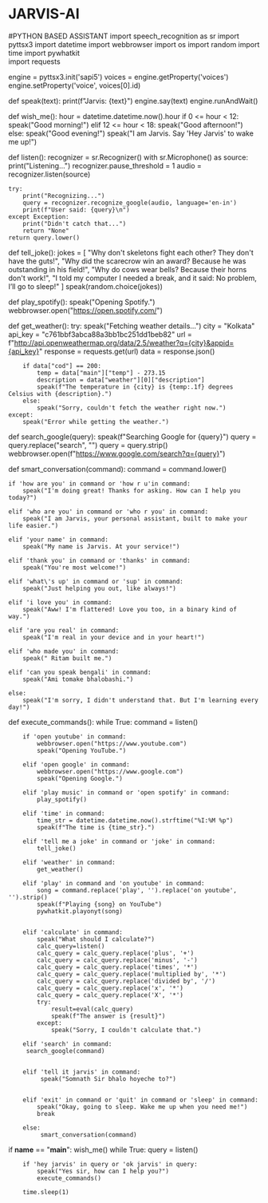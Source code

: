 # JARVIS-AI 
#PYTHON BASED ASSISTANT 
import speech_recognition as sr
import pyttsx3
import datetime
import webbrowser
import os
import random
import time
import pywhatkit  
import requests 

engine = pyttsx3.init('sapi5')
voices = engine.getProperty('voices')
engine.setProperty('voice', voices[0].id)   

def speak(text):
    print(f"Jarvis: {text}")
    engine.say(text)
    engine.runAndWait()

def wish_me():
    hour = datetime.datetime.now().hour
    if 0 <= hour < 12:
        speak("Good morning!")
    elif 12 <= hour < 18:
        speak("Good afternoon!")
    else:
        speak("Good evening!")
    speak("I am Jarvis. Say 'Hey Jarvis' to wake me up!")

def listen():
    recognizer = sr.Recognizer()
    with sr.Microphone() as source:
        print("Listening...")
        recognizer.pause_threshold = 1
        audio = recognizer.listen(source)

    try:
        print("Recognizing...")
        query = recognizer.recognize_google(audio, language='en-in')
        print(f"User said: {query}\n")
    except Exception:
        print("Didn't catch that...")
        return "None"
    return query.lower()

def tell_joke():
    jokes = [
        "Why don't skeletons fight each other? They don't have the guts!",
        "Why did the scarecrow win an award? Because he was outstanding in his field!",
        "Why do cows wear bells? Because their horns don't work!",
        "I told my computer I needed a break, and it said: No problem, I’ll go to sleep!"
    ]
    speak(random.choice(jokes))

def play_spotify():
    speak("Opening Spotify.")
    webbrowser.open("https://open.spotify.com/")

def get_weather():
    try:
        speak("Fetching weather details...")
        city = "Kolkata"  
        api_key = "c761bbf3abca88a3bb1bc251dd1beb82" 
        url = f"http://api.openweathermap.org/data/2.5/weather?q={city}&appid={api_key}"
        response = requests.get(url)
        data = response.json()

        if data["cod"] == 200:
            temp = data["main"]["temp"] - 273.15  
            description = data["weather"][0]["description"]
            speak(f"The temperature in {city} is {temp:.1f} degrees Celsius with {description}.")
        else:
            speak("Sorry, couldn't fetch the weather right now.")
    except:
        speak("Error while getting the weather.")

def search_google(query):
    speak(f"Searching Google for {query}")
    query = query.replace("search", "") 
    query = query.strip()
    webbrowser.open(f"https://www.google.com/search?q={query}")

def smart_conversation(command):
    command = command.lower()

    if 'how are you' in command or 'how r u'in command:
        speak("I'm doing great! Thanks for asking. How can I help you today?")
    
    elif 'who are you' in command or 'who r you' in command:
        speak("I am Jarvis, your personal assistant, built to make your life easier.")

    elif 'your name' in command:
        speak("My name is Jarvis. At your service!")

    elif 'thank you' in command or 'thanks' in command:
        speak("You're most welcome!")

    elif 'what\'s up' in command or 'sup' in command:
        speak("Just helping you out, like always!")

    elif 'i love you' in command:
        speak("Aww! I'm flattered! Love you too, in a binary kind of way.")

    elif 'are you real' in command:
        speak("I'm real in your device and in your heart!")

    elif 'who made you' in command:
        speak(" Ritam built me.")
    
    elif 'can you speak bengali' in command:
        speak("Ami tomake bhalobashi.")

    else:
        speak("I'm sorry, I didn't understand that. But I'm learning every day!")



def execute_commands():
    while True:
        command = listen()

        if 'open youtube' in command:
            webbrowser.open("https://www.youtube.com")
            speak("Opening YouTube.")

        elif 'open google' in command:
            webbrowser.open("https://www.google.com")
            speak("Opening Google.")

        elif 'play music' in command or 'open spotify' in command:
            play_spotify()

        elif 'time' in command:
            time_str = datetime.datetime.now().strftime("%I:%M %p")
            speak(f"The time is {time_str}.")

        elif 'tell me a joke' in command or 'joke' in command:
            tell_joke()

        elif 'weather' in command:
            get_weather()
  
        elif 'play' in command and 'on youtube' in command:
            song = command.replace('play', '').replace('on youtube', '').strip()
            speak(f"Playing {song} on YouTube")
            pywhatkit.playonyt(song)


        elif 'calculate' in command:
            speak("What should I calculate?")
            calc_query=listen()
            calc_query = calc_query.replace('plus', '+')
            calc_query = calc_query.replace('minus', '-')
            calc_query = calc_query.replace('times', '*')
            calc_query = calc_query.replace('multiplied by', '*')
            calc_query = calc_query.replace('divided by', '/')
            calc_query = calc_query.replace('x', '*')
            calc_query = calc_query.replace('X', '*')
            try:
                result=eval(calc_query)
                speak(f"The answer is {result}")
            except:
                speak("Sorry, I couldn't calculate that.")

        elif 'search' in command:
         search_google(command)

        
        elif 'tell it jarvis' in command:
             speak("Somnath Sir bhalo hoyeche to?")


        elif 'exit' in command or 'quit' in command or 'sleep' in command:
            speak("Okay, going to sleep. Wake me up when you need me!")
            break

        else:
             smart_conversation(command)


if __name__ == "__main__":
    wish_me()
    while True:
        query = listen()

        if 'hey jarvis' in query or 'ok jarvis' in query:
            speak("Yes sir, how can I help you?")
            execute_commands()

        time.sleep(1)
